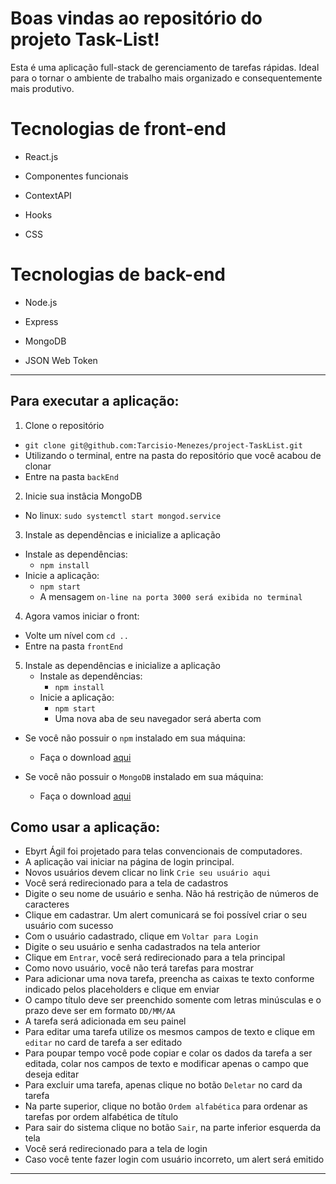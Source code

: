 # Boas vindas ao repositório do projeto Task-List!

Esta é uma aplicação full-stack de gerenciamento de tarefas rápidas. Ideal para o 
tornar o ambiente de trabalho mais organizado e consequentemente mais produtivo.

# Tecnologias de front-end

  * React.js

  * Componentes funcionais

  * ContextAPI

  * Hooks

  * CSS

# Tecnologias de back-end

  * Node.js

  * Express

  * MongoDB

  * JSON Web Token
---

## Para executar a aplicação:

1. Clone o repositório
  * `git clone git@github.com:Tarcisio-Menezes/project-TaskList.git`
  * Utilizando o terminal, entre na pasta do repositório que você acabou de clonar 
  * Entre na pasta `backEnd`

2. Inicie sua instâcia MongoDB
  * No linux: `sudo systemctl start mongod.service`

3. Instale as dependências e inicialize a aplicação
  * Instale as dependências:
    * `npm install`
  * Inicie a aplicação:
    * `npm start`
    * A mensagem `on-line na porta 3000 será exibida no terminal`

4. Agora vamos iniciar o front:
  * Volte um nível com `cd ..`
  * Entre na pasta `frontEnd`

5. Instale as dependências e inicialize a aplicação
    * Instale as dependências:
      * `npm install`
    * Inicie a aplicação:
      * `npm start`
      * Uma nova aba de seu navegador será aberta com 
  
 * Se você não possuir o `npm` instalado em sua máquina:
   * Faça o download [aqui](https://www.npmjs.com/package/download)

 * Se você não possuir o `MongoDB` instalado em sua máquina:
   * Faça o download [aqui](https://www.mongodb.com/try/download/community)

## Como usar a aplicação:

* Ebyrt Ágil foi projetado para telas convencionais de computadores.
* A aplicação vai iniciar na página de login principal.
* Novos usuários devem clicar no link `Crie seu usuário aqui`
* Você será redirecionado para a tela de cadastros
* Digite o seu nome de usuário e senha. Não há restrição de números de caracteres
* Clique em cadastrar. Um alert comunicará se foi possível criar o seu usuário com sucesso
* Com o usuário cadastrado, clique em `Voltar para Login`
* Digite o seu usuário e senha cadastrados na tela anterior
* Clique em `Entrar`, você será redirecionado para a tela principal
* Como novo usuário, você não terá tarefas para mostrar
* Para adicionar uma nova tarefa, preencha as caixas te texto conforme indicado pelos placeholders e clique em enviar
* O campo título deve ser preenchido somente com letras minúsculas e o prazo deve ser em formato `DD/MM/AA`
* A tarefa será adicionada em seu painel
* Para editar uma tarefa utilize os mesmos campos de texto e clique em `editar` no card de tarefa a ser editado
* Para poupar tempo você pode copiar e colar os dados da tarefa a ser editada, colar nos campos de texto e modificar apenas o campo que deseja editar
* Para excluir uma tarefa, apenas clique no botão `Deletar` no card da tarefa
* Na parte superior, clique no botão `Ordem alfabética` para ordenar as tarefas por ordem alfabética de título
* Para sair do sistema clique no botão `Sair`, na parte inferior esquerda da tela
* Você será redirecionado para a tela de login
* Caso você tente fazer login com usuário incorreto, um alert será emitido

---
